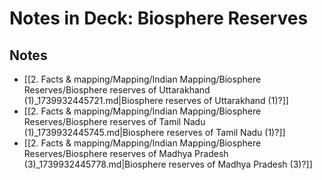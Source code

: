 # Notes in Deck: Biosphere Reserves

## Notes

- [[2. Facts & mapping/Mapping/Indian Mapping/Biosphere Reserves/Biosphere reserves of Uttarakhand (1)_1739932445721.md|Biosphere reserves of Uttarakhand (1)?]]
- [[2. Facts & mapping/Mapping/Indian Mapping/Biosphere Reserves/Biosphere reserves of Tamil Nadu (1)_1739932445745.md|Biosphere reserves of Tamil Nadu (1)?]]
- [[2. Facts & mapping/Mapping/Indian Mapping/Biosphere Reserves/Biosphere reserves of Madhya Pradesh (3)_1739932445778.md|Biosphere reserves of Madhya Pradesh (3)?]]